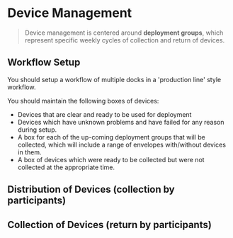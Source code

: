 # Device Management

> Device management is centered around **deployment groups**, which represent specific weekly cycles of collection and return of devices.

## Workflow Setup

You should setup a workflow of multiple docks in a 'production line' style workflow.

You should maintain the following boxes of devices:

* Devices that are clear and ready to be used for deployment
* Devices which have unknown problems and have failed for any reason during setup.
* A box for each of the up-coming deployment groups that will be collected, which will include a range of envelopes with/without devices in them.
* A box of devices which were ready to be collected but were not collected at the appropriate time.

## Distribution of Devices \(collection by participants\)

## Collection of Devices \(return by participants\)



